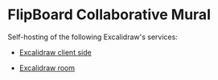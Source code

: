 # FlipBoard Collaborative Mural

Self-hosting of the following Excalidraw's services:
- [Excalidraw client side](https://github.com/excalidraw/excalidraw)

- [Excalidraw room](https://github.com/excalidraw/excalidraw-room)
